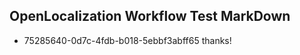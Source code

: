 ## OpenLocalization Workflow Test MarkDown

* 75285640-0d7c-4fdb-b018-5ebbf3abff65 
thanks!



<!--HONumber=Jan16_HO3-->
